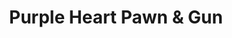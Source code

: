 ---
title: "Purple Heart Pawn & Gun"
url: /fort-worth/purple-heart-pawn-and-gun/
shop: pawnbroker
---